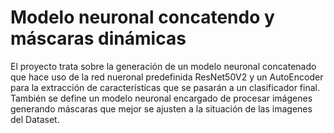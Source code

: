 # Modelo neuronal concatendo y máscaras dinámicas
El proyecto trata sobre la generación de un modelo neuronal concatenado que hace uso de la red nueronal predefinida ResNet50V2 y un AutoEncoder para la extracción de características que se pasarán a un clasificador final. También se define un modelo neuronal encargado de procesar imágenes generando máscaras que mejor se ajusten a la situación de las imagenes del Dataset.
